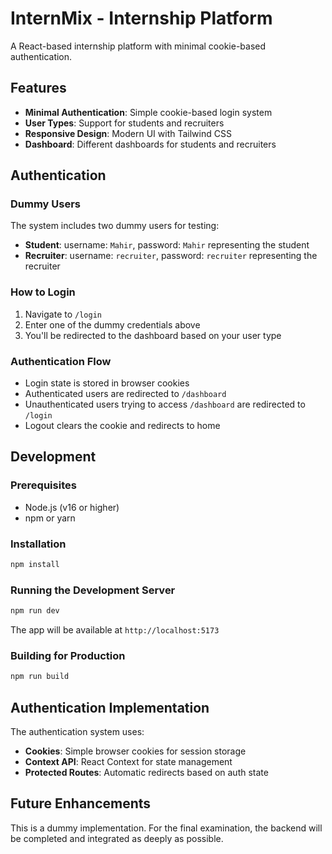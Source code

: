 # InternMix - Internship Platform

A React-based internship platform with minimal cookie-based authentication.

## Features

- **Minimal Authentication**: Simple cookie-based login system
- **User Types**: Support for students and recruiters
- **Responsive Design**: Modern UI with Tailwind CSS
- **Dashboard**: Different dashboards for students and recruiters

## Authentication

### Dummy Users

The system includes two dummy users for testing:

- **Student**: username: `Mahir`, password: `Mahir` representing the student
- **Recruiter**: username: `recruiter`, password: `recruiter` representing the recruiter

### How to Login

1. Navigate to `/login`
2. Enter one of the dummy credentials above
3. You'll be redirected to the dashboard based on your user type

### Authentication Flow

- Login state is stored in browser cookies
- Authenticated users are redirected to `/dashboard`
- Unauthenticated users trying to access `/dashboard` are redirected to `/login`
- Logout clears the cookie and redirects to home

## Development

### Prerequisites

- Node.js (v16 or higher)
- npm or yarn

### Installation

```bash
npm install
```

### Running the Development Server

```bash
npm run dev
```

The app will be available at `http://localhost:5173`

### Building for Production

```bash
npm run build
```

## Authentication Implementation

The authentication system uses:

- **Cookies**: Simple browser cookies for session storage
- **Context API**: React Context for state management
- **Protected Routes**: Automatic redirects based on auth state


## Future Enhancements

This is a dummy implementation. For the final examination, the backend will be completed and integrated as deeply as possible.
